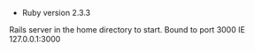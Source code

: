 

* Ruby version 2.3.3


Rails server in the home directory to start. 
Bound to port 3000 IE 127.0.0.1:3000
